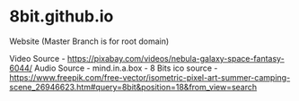 # 8bit.github.io
Website (Master Branch is for root domain)


Video Source - https://pixabay.com/videos/nebula-galaxy-space-fantasy-6044/
Audio Source - mind.in.a.box - 8 Bits
ico source - https://www.freepik.com/free-vector/isometric-pixel-art-summer-camping-scene_26946623.htm#query=8bit&position=18&from_view=search